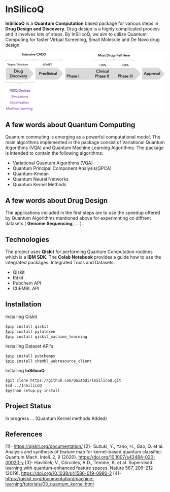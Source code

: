 # InSilicoQ

**InSilicoQ** is a __Quantum Computation__ based package for various steps in __Drug Design and Discovery__. Drug design is a highly complicated process and It involves lots of steps. By InSilicoQ, we aim to utilize Quantum Computing for faster Virtual Screening, Small Molecule and De Novo drug design. 

![NISQ in Drug Design](./Img/NISQ.png)


## A few words about Quantum Computing

Quantum commuting is emerging as a powerful computational model. The main algorithms implemented in the package consist of Variational Quantum Algorithms (VQA)
and Quantum Machine Learning Algorithms. The package is intended to contain the following algorithms: 

* Variational Quantum Algorithms (VQA)
* Quantum Principal Component Analysis(QPCA)
* Quantum-Kmean
* Quantum Neural Networks
* Quantum Kernel Methods

## A few words about Drug Design 
The applications included in the first steps are to use the speedup offered by Quantum Algorithms mentioned above for experimnting on diffrent datasets ( __Genome Sequencing__, ... ). 

## Technologies
The project uses __Qiskit__ for performing Quantum Computation routines which is a __IBM SDK__. The __Colab Notebook__ provides a guide how to use the integrated packages. Integrated Tools and Datasets:

* Qiskit
* Rdkit
* Pubchem API
* ChEMBL API

## Installation
Installing Qiskit
```
$pip install qiskit
$pip install pylatexen
$pip install qiskit_machine_learning
```

Installing Dataset API's
```
$pip install pubchempy
$pip install chembl_webresource_client
```

Installing __InSilicoQ__
```
$git clone https://github.com/QaiAbdi/InSilicoQ.git
$cd ../InSilicoQ
$python setup.py install
```









## Project Status
 In progress ... (Quantum Kernel methods Added)  

## References
[1]- https://qiskit.org/documentation/
[2]- Suzuki, Y., Yano, H., Gao, Q. et al. Analysis and synthesis of feature map for kernel-based quantum classifier. Quantum Mach. Intell. 2, 9 (2020). https://doi.org/10.1007/s42484-020-00020-y
[3]- Havlíček, V., Córcoles, A.D., Temme, K. et al. Supervised learning with quantum-enhanced feature spaces. Nature 567, 209–212 (2019). https://doi.org/10.1038/s41586-019-0980-2
[4]- https://qiskit.org/documentation/machine-learning/tutorials/03_quantum_kernel.html




